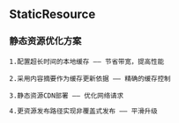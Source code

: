 ## StaticResource

### 静态资源优化方案

    1.配置超长时间的本地缓存 —— 节省带宽，提高性能

    2.采用内容摘要作为缓存更新依据 —— 精确的缓存控制

    3.静态资源CDN部署 —— 优化网络请求

```tex
4.更资源发布路径实现非覆盖式发布 —— 平滑升级
```


